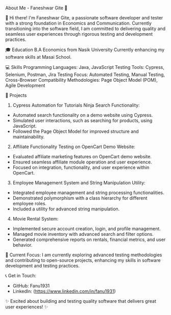 About Me - Faneshwar Gite 🌟

👋 Hi there! I'm Faneshwar Gite, a passionate software developer and tester with a strong foundation in Economics and Communication. Currently transitioning into the software field, I am committed to delivering quality and seamless user experiences through rigorous testing and development practices.

🎓 Education
B.A Economics from Nasik University
Currently enhancing my software skills at Masai School.

💻 Skills
Programming Languages: Java, JavaScript
Testing Tools: Cypress, Selenium, Postman, Jira
Testing Focus: Automated Testing, Manual Testing, Cross-Browser Compatibility
Methodologies: Page Object Model (POM), Agile Development

🚀 Projects
1. Cypress Automation for Tutorials Ninja Search Functionality:
- Automated search functionality on a demo
  website using Cypress.
- Simulated user interactions, such as searching
  for products, using JavaScript.
- Followed the Page Object Model for improved
  structure and maintainability.

2. Affiliate Functionality Testing on OpenCart Demo Website:
- Evaluated affiliate marketing features on
  OpenCart demo website.
- Ensured seamless affiliate module operation and
  user experience.
- Focused on integration, functionality, and user
  experience within OpenCart.

3. Employee Management System and String Manipulation Utility:
- Integrated employee management and string
  processing functionalities.
- Demonstrated polymorphism with a class
  hierarchy for different employee roles.
- Included a utility for advanced string
  manipulation.

4. Movie Rental System:
- Implemented secure account creation, login, and
  profile management.
- Managed movie inventory with advanced search
  and filter options.
- Generated comprehensive reports on rentals,
  financial metrics, and user behavior.


🌱 Current Focus:
I am currently exploring advanced testing methodologies and contributing to open-source projects, enhancing my skills in software development and testing practices.

📞 Get in Touch:
- GitHub: Fanu1931
- LinkedIn: (https://www.linkedin.com/in/fanu1931)

✨ Excited about building and testing quality software that delivers great user experiences! ✨
